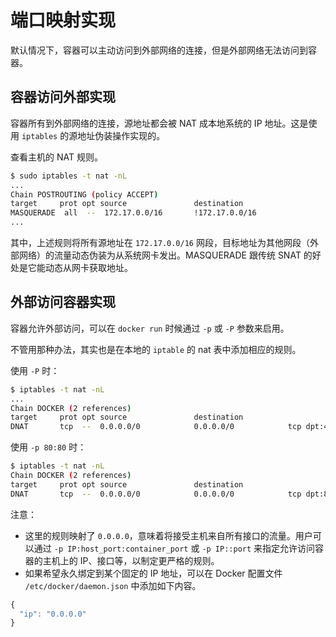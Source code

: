 # 端口映射实现

默认情况下，容器可以主动访问到外部网络的连接，但是外部网络无法访问到容器。

## 容器访问外部实现

容器所有到外部网络的连接，源地址都会被 NAT 成本地系统的 IP 地址。这是使用 `iptables` 的源地址伪装操作实现的。

查看主机的 NAT 规则。

```bash
$ sudo iptables -t nat -nL
...
Chain POSTROUTING (policy ACCEPT)
target     prot opt source               destination
MASQUERADE  all  --  172.17.0.0/16       !172.17.0.0/16
...
```

其中，上述规则将所有源地址在 `172.17.0.0/16` 网段，目标地址为其他网段（外部网络）的流量动态伪装为从系统网卡发出。MASQUERADE 跟传统 SNAT 的好处是它能动态从网卡获取地址。

## 外部访问容器实现

容器允许外部访问，可以在 `docker run` 时候通过 `-p` 或 `-P` 参数来启用。

不管用那种办法，其实也是在本地的 `iptable` 的 nat 表中添加相应的规则。

使用 `-P` 时：

```bash
$ iptables -t nat -nL
...
Chain DOCKER (2 references)
target     prot opt source               destination
DNAT       tcp  --  0.0.0.0/0            0.0.0.0/0            tcp dpt:49153 to:172.17.0.2:80
```

使用 `-p 80:80` 时：

```bash
$ iptables -t nat -nL
Chain DOCKER (2 references)
target     prot opt source               destination
DNAT       tcp  --  0.0.0.0/0            0.0.0.0/0            tcp dpt:80 to:172.17.0.2:80
```

注意：

* 这里的规则映射了 `0.0.0.0`，意味着将接受主机来自所有接口的流量。用户可以通过 `-p IP:host_port:container_port` 或 `-p IP::port` 来指定允许访问容器的主机上的 IP、接口等，以制定更严格的规则。
* 如果希望永久绑定到某个固定的 IP 地址，可以在 Docker 配置文件 `/etc/docker/daemon.json` 中添加如下内容。

```javascript
{
  "ip": "0.0.0.0"
}
```

